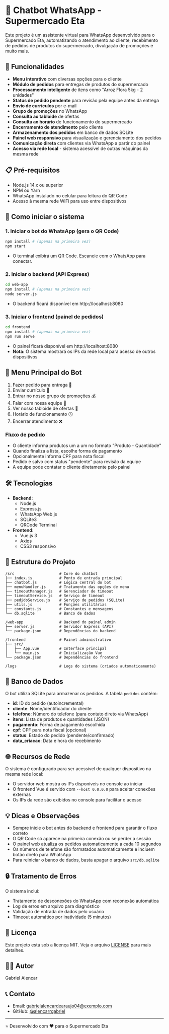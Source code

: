 # 🤖 Chatbot WhatsApp - Supermercado Eta

Este projeto é um assistente virtual para WhatsApp desenvolvido para o Supermercado Eta, automatizando o atendimento ao cliente, recebimento de pedidos de produtos do supermercado, divulgação de promoções e muito mais.

## 🚀 Funcionalidades

- **Menu interativo** com diversas opções para o cliente
- **Módulo de pedidos** para entregas de produtos do supermercado
- **Processamento inteligente** de itens como "Arroz Flora 5kg - 2 unidades"
- **Status de pedido pendente** para revisão pela equipe antes da entrega
- **Envio de currículos** por e-mail
- **Grupo de promoções** no WhatsApp
- **Consulta ao tabloide** de ofertas
- **Consulta ao horário** de funcionamento do supermercado
- **Encerramento de atendimento** pelo cliente
- **Armazenamento dos pedidos** em banco de dados SQLite
- **Painel web responsivo** para visualização e gerenciamento dos pedidos
- **Comunicação direta** com clientes via WhatsApp a partir do painel
- **Acesso via rede local** - sistema acessível de outras máquinas da mesma rede

## 📋 Pré-requisitos

- Node.js 14.x ou superior
- NPM ou Yarn
- WhatsApp instalado no celular para leitura do QR Code
- Acesso à mesma rede WiFi para uso entre dispositivos

## 🏁 Como iniciar o sistema

### 1. Iniciar o bot do WhatsApp (gera o QR Code)
```bash
npm install # (apenas na primeira vez)
npm start
```
- O terminal exibirá um QR Code. Escaneie com o WhatsApp para conectar.

### 2. Iniciar o backend (API Express)
```bash
cd web-app
npm install # (apenas na primeira vez)
node server.js
```
- O backend ficará disponível em http://localhost:8080

### 3. Iniciar o frontend (painel de pedidos)
```bash
cd frontend
npm install # (apenas na primeira vez)
npm run serve
```
- O painel ficará disponível em http://localhost:8080
- **Nota:** O sistema mostrará os IPs da rede local para acesso de outros dispositivos

## 📱 Menu Principal do Bot

1. Fazer pedido para entrega 🛒
2. Enviar currículo 📄
3. Entrar no nosso grupo de promoções 💰
4. Falar com nossa equipe 💬
5. Ver nosso tabloide de ofertas 📰
6. Horário de funcionamento 🕒
7. Encerrar atendimento ❌

### Fluxo de pedido
- O cliente informa produtos um a um no formato "Produto - Quantidade"
- Quando finaliza a lista, escolhe forma de pagamento
- Opcionalmente informa CPF para nota fiscal
- Pedido é salvo com status "pendente" para revisão da equipe
- A equipe pode contatar o cliente diretamente pelo painel

## 🛠️ Tecnologias

- **Backend:**
  - Node.js
  - Express.js
  - WhatsApp Web.js
  - SQLite3
  - QRCode Terminal
- **Frontend:**
  - Vue.js 3
  - Axios
  - CSS3 responsivo

## 📁 Estrutura do Projeto

```
/src                    # Core do chatbot
├── index.js            # Ponto de entrada principal
├── chatbot.js          # Lógica central do bot
├── menuHandler.js      # Tratamento das opções de menu
├── timeoutManager.js   # Gerenciador de timeout
├── timeoutService.js   # Serviço de timeout
├── pedidoService.js    # Serviço de pedidos (SQLite)
├── utils.js            # Funções utilitárias
├── constants.js        # Constantes e mensagens
└── db.sqlite           # Banco de dados

/web-app                # Backend do painel admin
├── server.js           # Servidor Express (API)
└── package.json        # Dependências do backend

/frontend               # Painel administrativo 
├── src/
│   ├── App.vue         # Interface principal
│   └── main.js         # Inicialização Vue
└── package.json        # Dependências do frontend

/logs                   # Logs do sistema (criados automaticamente)
```

## 📝 Banco de Dados

O bot utiliza SQLite para armazenar os pedidos. A tabela `pedidos` contém:

- **id**: ID do pedido (autoincremental)
- **cliente**: Nome/identificador do cliente
- **telefone**: Número do telefone (para contato direto via WhatsApp)
- **itens**: Lista de produtos e quantidades (JSON)
- **pagamento**: Forma de pagamento escolhida
- **cpf**: CPF para nota fiscal (opcional)
- **status**: Estado do pedido (pendente/confirmado)
- **data_criacao**: Data e hora do recebimento

## 🌐 Recursos de Rede

O sistema é configurado para ser acessível de qualquer dispositivo na mesma rede local:

- O servidor web mostra os IPs disponíveis no console ao iniciar
- O frontend Vue é servido com `--host 0.0.0.0` para aceitar conexões externas
- Os IPs da rede são exibidos no console para facilitar o acesso

## 💡 Dicas e Observações

- Sempre inicie o bot antes do backend e frontend para garantir o fluxo correto
- O QR Code só aparece na primeira conexão ou se perder a sessão
- O painel web atualiza os pedidos automaticamente a cada 10 segundos
- Os números de telefone são formatados automaticamente e incluem botão direto para WhatsApp
- Para reiniciar o banco de dados, basta apagar o arquivo `src/db.sqlite`

## 🔒 Tratamento de Erros

O sistema inclui:
- Tratamento de desconexões do WhatsApp com reconexão automática
- Log de erros em arquivo para diagnóstico
- Validação de entrada de dados pelo usuário
- Timeout automático por inatividade (5 minutos)

## 📄 Licença

Este projeto está sob a licença MIT. Veja o arquivo [LICENSE](LICENSE) para mais detalhes.

## 👨‍💻 Autor

Gabriel Alencar

## 📞 Contato

- Email: gabrielalencardearaujo04@exemplo.com
- GitHub: [@alencarrgabriel](https://github.com/alencarrgabriel)

---
⭐️ Desenvolvido com ❤️ para o Supermercado Eta 